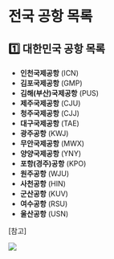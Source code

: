 # 전국 공항 목록

**1️⃣ 대한민국 공항 목록**
------------------

* **인천국제공항** (ICN)
* **김포국제공항** (GMP)
* **김해(부산)국제공항** (PUS)
* **제주국제공항** (CJU)
* **청주국제공항** (CJJ)
* **대구국제공항** (TAE)
* **광주공항** (KWJ)
* **무안국제공항** (MWX)
* **양양국제공항** (YNY)
* **포항(경주)공항** (KPO)
* **원주공항** (WJU)
* **사천공항** (HIN)
* **군산공항** (KUV)
* **여수공항** (RSU)
* **울산공항** (USN)

[참고]

![](https://kakaomobilitysupport.zendesk.com/hc/article_attachments/43842906214169)